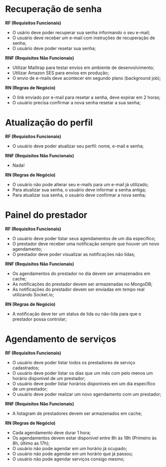 # Recuperação de senha

**RF (Requisitos Funcionais)**

- O usário deve poder recuperar sua senha informando o seu e-mail;
- O usuário deve receber um e-mail com instruções de recuperação de senha;
- O usuário deve poder resetar sua senha;

**RNF (Requisitos Não Funcionais)**

- Utilizar Mailtrap para testar envios em ambiente de desenvolvimento;
- Utilizar Amazon SES para envios em produção;
- O envio de e-mails deve acontecer em segundo plano (background job);

**RN (Regras de Negócio)**

- O link enviado por e-mail para resetar a senha, deve expirar em 2 horas;
- O usuário precisa confirmar a nova senha resetar a sua senha;

# Atualização do perfil

**RF (Requisitos Funcionais)**

- O usuário deve poder atualizar seu perfil: nome, e-mail e senha;

**RNF (Requisitos Não Funcionais)**

- Nada!

**RN (Regras de Negócio)**

- O usuário não pode alterar seu e-mails para um e-mail já utilizado;
- Para atualizar sua senha, o usuário deve informar a senha antiga;
- Para atualizar sua senha, o usuário deve confirmar a nova senha;

# Painel do prestador

**RF (Requisitos Funcionais)**

- O usuário deve poder listar seus agendamentos de um dia específico;
- O prestador deve receber uma notificação sempre que houver um novo agendamento;
- O prestador deve poder visualizar as notificações não lidas;

**RNF (Requisitos Não Funcionais)**

- Os agendamentos do prestador no dia devem ser armazenados em cache;
- As notificações do prestador devem ser armazenadas no MongoDB;
- As notificações do prestador devem ser enviadas em tempo real utilizando Socket.io;

**RN (Regras de Negócio)**

- A notificação deve ter um status de lida ou não-lida para que o prestador possa controlar;

# Agendamento de serviços

**RF (Requisitos Funcionais)**

- O usuário deve poder listar todos os prestadores de serviço cadastrados;
- O usuário deve poder listar os dias que um mês com pelo menos um horário disponível de um prestador;
- O usuário deve poder listar horários disponíveis em um dia específico de um prestador;
- O usuário deve poder realizar um novo agendamento com um prestador;

**RNF (Requisitos Não Funcionais)**

- A listagram de prestadores devem ser armazenados em cache;

**RN (Regras de Negócio)**

- Cada agendamento deve durar 1 hora;
- Os agendamentos devem estar disponível entre 8h às 18h (Primeiro às 8h, último as 17h);
- O usuário não pode agendar em um horário já ocupado;
- O usuário não pode agendar em um horário que já passou;
- O usuário não pode agendar serviços consigo mesmo;
